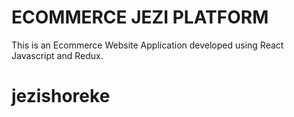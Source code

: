 # ECOMMERCE JEZI PLATFORM

This is an Ecommerce Website Application developed using React Javascript and Redux.


# jezishoreke
